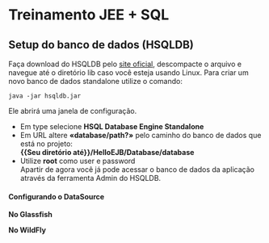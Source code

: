 # Treinamento JEE + SQL
## Setup do banco de dados (HSQLDB)
Faça download do HSQLDB pelo [site oficial](http://hsqldb.org/), descompacte o arquivo e navegue até o diretório lib caso você esteja usando Linux. 
Para criar um novo banco de dados standalone utilize o comando:
```
java -jar hsqldb.jar
```
Ele abrirá uma janela de configuração.  
- Em type selecione **HSQL Database Engine Standalone**  
- Em URL altere **«database/path?»** pelo caminho do banco de dados que está no projeto:  
**{{Seu diretório até}}/HelloEJB/Database/database**
- Utilize **root** como user e password  
Apartir de agora você já pode acessar o banco de dados da aplicação através da ferramenta Admin do HSQLDB.

#### Configurando o DataSource
**No Glassfish**

**No WildFly**
